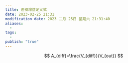 ```yaml
---
title: 差模增益定义式
date: 2023-02-25 21:31
modification date: 2023 二月 25日 星期六 21:31:40
aliases:
  - 
tags:
  - 
publish: "true"
---
```


$$
A_{diff}=\frac{V_{diff}}{V_{out}}
$$
